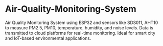 # Air-Quality-Monitoring-System
Air Quality Monitoring System using ESP32 and sensors like SDS011, AHT10 to measure PM2.5, PM10, temperature, humidity, and noise levels. Data is transmitted to cloud platforms for real-time monitoring. Ideal for smart city and IoT-based environmental applications. 
